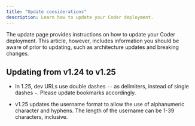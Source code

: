 ```yaml
---
title: "Update considerations"
description: Learn how to update your Coder deployment.
---
```


The update page provides instructions on how to update your Coder deployment.
This article, however, includes information you should be aware of prior to
updating, such as architecture updates and breaking changes.

## Updating from v1.24 to v1.25

- In 1.25, dev URLs use double dashes `--` as delimiters, instead of single
  dashes `-`. Please update bookmarks accordingly.

- v1.25 updates the username format to allow the use of alphanumeric character
  and hyphens. The length of the username can be 1-39 characters, inclusive.
